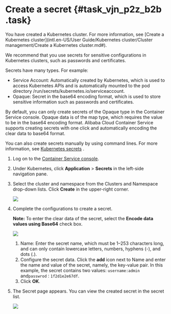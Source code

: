 # Create a secret {#task_vjn_p2z_b2b .task}

You have created a Kubernetes cluster. For more information, see [Create a Kubernetes cluster](intl.en-US/User Guide/Kubernetes cluster/Cluster management/Create a Kubernetes cluster.md#).

We recommend that you use secrets for sensitive configurations in Kubernetes clusters, such as passwords and certificates.

Secrets have many types. For example:

-   Service Account: Automatically created by Kubernetes, which is used to access Kubernetes APIs and is automatically mounted to the pod directory /run/secrets/kubernetes.io/serviceaccount.
-   Opaque: Secret in the base64 encoding format, which is used to store sensitive information such as passwords and certificates.

By default, you can only create secrets of the Opaque type in the Container Service console. Opaque data is of the map type, which requires the value to be in the base64 encoding format. Alibaba Cloud Container Service supports creating secrets with one click and automatically encoding the clear data to base64 format.

You can also create secrets manually by using command lines. For more information, see [Kubernetes secrets](https://kubernetes.io/docs/concepts/configuration/secret/) .

1.  Log on to the [Container Service console](https://cs.console.aliyun.com/). 
2.  Under Kubernetes, click **Application** \> **Secrets** in the left-side navigation pane. 
3.  Select the cluster and namespace from the Clusters and Namespace drop-down lists. Click **Create** in the upper-right corner. 

    ![](http://static-aliyun-doc.oss-cn-hangzhou.aliyuncs.com/assets/img/16704/153958524610766_en-US.png)

4.  Complete the configurations to create a secret. 

    **Note:** To enter the clear data of the secret, select the **Encode data values using Base64** check box.

    ![](http://static-aliyun-doc.oss-cn-hangzhou.aliyuncs.com/assets/img/16704/153958524610767_en-US.png)

    1.  Name: Enter the secret name, which must be 1–253 characters long, and can only contain lowercase letters, numbers, hyphens \(-\), and dots \(.\).
    2.  Configure the secret data. Click the **add** icon next to Name and enter the name and value of the secret, namely, the key-value pair. In this example, the secret contains two values: `username:admin` and`passwrod：1f2d1e2e67df`.
    3.  Click **OK**.
5.  The Secret page appears. You can view the created secret in the secret list. 

    ![](http://static-aliyun-doc.oss-cn-hangzhou.aliyuncs.com/assets/img/16704/153958524610768_en-US.png)


